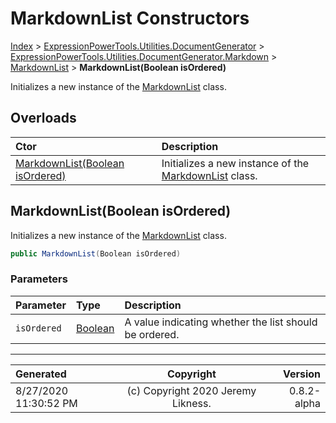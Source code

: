﻿# MarkdownList Constructors

[Index](../index.md) > [ExpressionPowerTools.Utilities.DocumentGenerator](ExpressionPowerTools.Utilities.DocumentGenerator.a.md) > [ExpressionPowerTools.Utilities.DocumentGenerator.Markdown](ExpressionPowerTools.Utilities.DocumentGenerator.Markdown.n.md) > [MarkdownList](ExpressionPowerTools.Utilities.DocumentGenerator.Markdown.MarkdownList.cs.md) > **MarkdownList(Boolean isOrdered)**

Initializes a new instance of the [MarkdownList](ExpressionPowerTools.Utilities.DocumentGenerator.Markdown.MarkdownList.cs.md) class.

## Overloads

| Ctor | Description |
| :-- | :-- |
| [MarkdownList(Boolean isOrdered)](#markdownlistboolean-isordered) | Initializes a new instance of the [MarkdownList](ExpressionPowerTools.Utilities.DocumentGenerator.Markdown.MarkdownList.cs.md) class. |

## MarkdownList(Boolean isOrdered)

Initializes a new instance of the [MarkdownList](ExpressionPowerTools.Utilities.DocumentGenerator.Markdown.MarkdownList.cs.md) class.

```csharp
public MarkdownList(Boolean isOrdered)
```

### Parameters

| Parameter | Type | Description |
| :-- | :-- | :-- |
| `isOrdered` | [Boolean](https://docs.microsoft.com/dotnet/api/system.boolean) | A value indicating whether the list should be ordered. |



---

| Generated | Copyright | Version |
| :-- | :-: | --: |
| 8/27/2020 11:30:52 PM | (c) Copyright 2020 Jeremy Likness. | 0.8.2-alpha |
